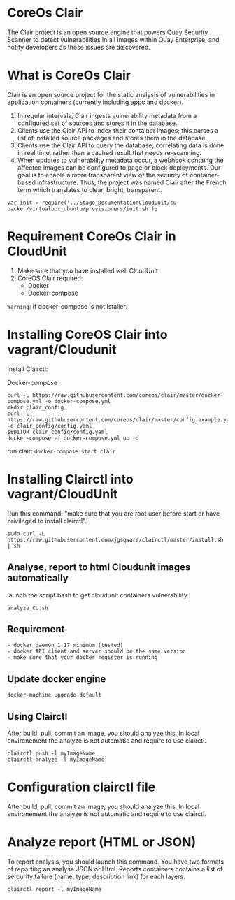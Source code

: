 # CoreOs Clair
The Clair project is an open source engine that powers Quay Security Scanner to detect vulnerabilities in all images within Quay Enterprise, and notify developers as those issues are discovered.

# What is CoreOs Clair
Clair is an open source project for the static analysis of vulnerabilities in application containers (currently including appc and docker).
1. In regular intervals, Clair ingests vulnerability metadata from a configured set of sources and stores it in the database.
2. Clients use the Clair API to index their container images; this parses a list of installed source packages and stores them in the database.
3. Clients use the Clair API to query the database; correlating data is done in real time, rather than a cached result that needs re-scanning.
4. When updates to vulnerability metadata occur, a webhook containg the affected images can be configured to page or block deployments.
Our goal is to enable a more transparent view of the security of container-based infrastructure. Thus, the project was named Clair after the French term which translates to clear, bright, transparent.

`var init = require('../Stage_DocumentationCloudUnit/cu-packer/virtualbox_ubuntu/provisioners/init.sh');`

# Requirement CoreOs Clair in CloudUnit
1. Make sure that you have installed well CloudUnit
2. CoreOS Clair required:
    - Docker
    - Docker-compose 

`Warning`: if docker-compose is not istaller.

# Installing CoreOS Clair into vagrant/Cloudunit
Install Clairctl:

 Docker-compose 
```
curl -L https://raw.githubusercontent.com/coreos/clair/master/docker-compose.yml -o docker-compose.yml
mkdir clair_config
curl -L https://raw.githubusercontent.com/coreos/clair/master/config.example.yaml -o clair_config/config.yaml
$EDITOR clair_config/config.yaml
docker-compose -f docker-compose.yml up -d
```

run clair: `docker-compose start clair`

# Installing Clairctl into vagrant/CloudUnit

Run this command: "make sure that you are root user before start or have privileged to install clairctl".

```
sudo curl -L https://raw.githubusercontent.com/jgsqware/clairctl/master/install.sh | sh
```

## Analyse, report to html Cloudunit images automatically

launch the script bash to get cloudunit containers vulnerability.

    analyze_CU.sh

## Requirement

    - docker daemon 1.17 minimum (tested)
    - docker API client and server should be the same version
    - make sure that your docker register is running

## Update docker engine 

```
docker-machine upgrade default
```

## Using Clairctl

After build, pull, commit an image, you should analyze this. In local environement the analyze is not automatic and require to use clairctl.

```
clairctl push -l myImageName
clairctl analyze -l myImageName
```

# Configuration clairctl file
After build, pull, commit an image, you should analyze this. In local environement the analyze is not automatic and require to use clairctl.

# Analyze report (HTML or JSON)
To report analysis, you should launch this command. You have two formats of reporting an analyse JSON or Html. 
Reports containers contains a list of sercurity failure (name, type, description link) for each layers.

```
clairctl report -l myImageName
```

